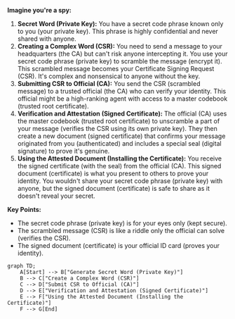 **Imagine you're a spy:**

1. **Secret Word (Private Key):** You have a secret code phrase known only to you (your private key). This phrase is highly confidential and never shared with anyone.
2. **Creating a Complex Word (CSR):** You need to send a message to your headquarters (the CA) but can't risk anyone intercepting it. You use your secret code phrase (private key) to scramble the message (encrypt it). This scrambled message becomes your Certificate Signing Request (CSR). It's complex and nonsensical to anyone without the key.
3. **Submitting CSR to Official (CA):** You send the CSR (scrambled message) to a trusted official (the CA) who can verify your identity. This official might be a high-ranking agent with access to a master codebook (trusted root certificate).
4. **Verification and Attestation (Signed Certificate):** The official (CA) uses the master codebook (trusted root certificate) to unscramble a part of your message (verifies the CSR using its own private key). They then create a new document (signed certificate) that confirms your message originated from you (authenticated) and includes a special seal (digital signature) to prove it's genuine.
5. **Using the Attested Document (Installing the Certificate):** You receive the signed certificate (with the seal) from the official (CA). This signed document (certificate) is what you present to others to prove your identity. You wouldn't share your secret code phrase (private key) with anyone, but the signed document (certificate) is safe to share as it doesn't reveal your secret.

**Key Points:**

* The secret code phrase (private key) is for your eyes only (kept secure).
* The scrambled message (CSR) is like a riddle only the official can solve (verifies the CSR). 
* The signed document (certificate) is your official ID card (proves your identity).



```mermaid
graph TD;
    A[Start] --> B["Generate Secret Word (Private Key)"]
    B --> C["Create a Complex Word (CSR)"]
    C --> D["Submit CSR to Official (CA)"]
    D --> E["Verification and Attestation (Signed Certificate)"]
    E --> F["Using the Attested Document (Installing the Certificate)"]
    F --> G[End]

```